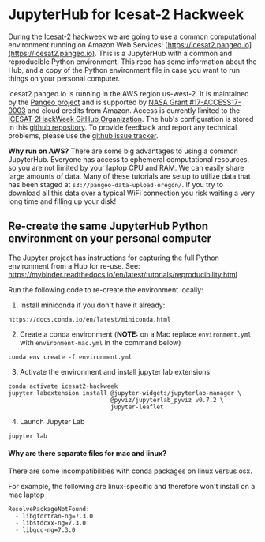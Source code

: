 # JupyterHub for Icesat-2 Hackweek

During the [Icesat-2 hackweek](https://icesat-2hackweek.github.io/) we are going to use a common computational environment running on Amazon Web Services: [https://icesat2.pangeo.io](https://icesat2.pangeo.io). This is a JupyterHub with a common and reproducible Python environment. This repo has some information about the Hub, and a copy of the Python environment file in case you want to run things on your personal computer.

icesat2.pangeo.io is running in the AWS region us-west-2. It is maintained by the [Pangeo project](http://pangeo.io) and is supported by [NASA Grant #17-ACCESS17-0003](https://github.com/pangeo-data/nasa-access-17) and cloud credits from Amazon. Access is currently limited to the [ICESAT-2HackWeek GitHub Organization](https://github.com/ICESAT-2HackWeek). The hub's configuration is stored in this [github repository](https://github.com/pangeo-data/pangeo-cloud-federation). To provide feedback and report any technical problems, please use the [github issue tracker](https://github.com/pangeo-data/pangeo-cloud-federation/issues).

**Why run on AWS?** There are some big advantages to using a common JupyterHub. Everyone has access to ephemeral computational resources, so you are not limited by your laptop CPU and RAM. We can easily share large amounts of data. Many of these tutorials are setup to utilize data that has been staged at `s3://pangeo-data-upload-oregon/`. If you try to download all this data over a typical WiFi connection you risk waiting a very long time and filling up your disk!


## Re-create the same JupyterHub Python environment on your personal computer

The Jupyter project has instructions for capturing the full Python environment from a Hub for re-use. See: https://mybinder.readthedocs.io/en/latest/tutorials/reproducibility.html

Run the following code to re-create the environment locally:

1) Install miniconda if you don't have it already:
```
https://docs.conda.io/en/latest/miniconda.html
```

2) Create a conda environment (**NOTE:** on a Mac replace `environment.yml` with `environment-mac.yml` in the command below)
```
conda env create -f environment.yml
```

3) Activate the environment and install jupyter lab extensions
```
conda activate icesat2-hackweek
jupyter labextension install @jupyter-widgets/jupyterlab-manager \
                             @pyviz/jupyterlab_pyviz v0.7.2 \ 
                             jupyter-leaflet 
```

4) Launch Jupyter Lab
```
jupyter lab
```


#### Why are there separate files for mac and linux?

There are some incompatibilities with conda packages on linux versus osx. 

For example, the following are linux-specific and therefore won't install on a mac laptop
```
ResolvePackageNotFound:
  - libgfortran-ng=7.3.0
  - libstdcxx-ng=7.3.0
  - libgcc-ng=7.3.0
```




